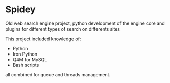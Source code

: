Spidey
======

Old web search engine project, python development of the engine core and plugins for different types of search on differents sites

This project included knowledge of:

* Python
* Iron Python
* Q4M for MySQL
* Bash scripts 

all combined for queue and threads management.
